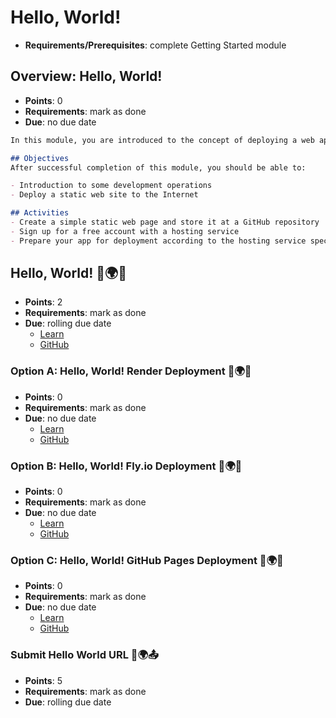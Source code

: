 # Hello, World!
- **Requirements/Prerequisites**: complete Getting Started module

## Overview: Hello, World!
- **Points**: 0
- **Requirements**: mark as done
- **Due**: no due date
```md
In this module, you are introduced to the concept of deploying a web app to the Internet using a 3rd party host. You will create a very simple web page to deploy.

## Objectives
After successful completion of this module, you should be able to:

- Introduction to some development operations
- Deploy a static web site to the Internet

## Activities
- Create a simple static web page and store it at a GitHub repository
- Sign up for a free account with a hosting service
- Prepare your app for deployment according to the hosting service specifications
```

## Hello, World! 👋🌍😊
- **Points**: 2
- **Requirements**: mark as done
- **Due**: rolling due date
  - [Learn](https://learn.firstdraft.com/lessons/106)
  - [GitHub](https://github.com/appdev-lessons/hello-world/)

### Option A: Hello, World! Render Deployment 🚀🌍👋
- **Points**: 0
- **Requirements**: mark as done
- **Due**: no due date
  - [Learn](https://learn.firstdraft.com/lessons/114)
  - [GitHub](https://github.com/appdev-lessons/deploying-to-render)

### Option B: Hello, World! Fly.io Deployment 🚀🌍👋
- **Points**: 0
- **Requirements**: mark as done
- **Due**: no due date
  - [Learn](https://learn.firstdraft.com/lessons/107)
  - [GitHub](https://github.com/appdev-lessons/deploying-to-fly)

### Option C: Hello, World! GitHub Pages Deployment 🚀🌍👋
- **Points**: 0
- **Requirements**: mark as done
- **Due**: no due date
  - [Learn](https://learn.firstdraft.com/lessons/108)
  - [GitHub](https://github.com/appdev-lessons/deploying-static-to-github-pages)

### Submit Hello World URL 🔗🌍📤
- **Points**: 5
- **Requirements**: mark as done
- **Due**: rolling due date
